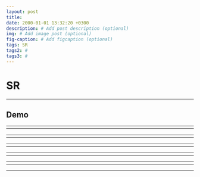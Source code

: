 ```yaml
---
layout: post
title: 
date: 2000-01-01 13:32:20 +0300
description: # Add post description (optional)
img: # Add image post (optional)
fig-caption: # Add figcaption (optional)
tags: SR
tags2: #
tags3: #
---
```




# SR


- - -
## Demo

<link rel="stylesheet" href="https://cdn.knightlab.com/libs/juxtapose/latest/css/juxtapose.css">
<script src="https://cdn.knightlab.com/libs/juxtapose/latest/js/juxtapose.min.js"></script>
<div id="juxtapose" style="width: 30%; max-width: 800px; margin: auto;"></div>


<table style="width:100%; text-align:center;">
  <tr>
    <td>
      <div align="center" id="slider1" style="display:inline-block; width: 620px;"></div>
    </td>
    <td>
      <div align="center" id="slider2" style="display:inline-block; width: 620px;"></div>
    </td>
    </tr>
</table>


<table style="width:100%; text-align:center;">
  <tr>
    <td>
      <div align="center" id="slider3" style="display:inline-block; width: 620px;"></div>
    </td>
    <td>
      <div align="center" id="slider4" style="display:inline-block; width: 620px;"></div>
    </td>
    </tr>
</table>


<table style="width:100%; text-align:center;">
  <tr>
    <td>
      <div align="center" id="slider5" style="display:inline-block; width: 620px;"></div>
    </td>
    <td>
      <div align="center" id="slider6" style="display:inline-block; width: 620px;"></div>
    </td>
    </tr>
</table>


<table style="width:100%; text-align:center;">
  <tr>
    <td>
      <div align="center" id="slider7" style="display:inline-block; width: 620px;"></div>
    </td>
    <td>
      <div align="center" id="slider8" style="display:inline-block; width: 620px;"></div>
    </td>
    </tr>
</table>


<table style="width:100%; text-align:center;">
  <tr>
    <td>
      <div align="center" id="slider9" style="display:inline-block; width: 620px;"></div>
    </td>
    <td>
      <div align="center" id="slider10" style="display:inline-block; width: 620px;"></div>
    </td>
    </tr>
</table>


<script>
  new juxtapose.JXSlider('#slider1',
    [
      {src: '../assets/img/recsr/lr1.jpg', label: 'Bicubic'},
      {src: '../assets/img/recsr/dmsr1.png',label: 'DM-SR'}
    ],
    {
      animate: true,
      showLabels: true,
      showCredits: false,
      makeResponsive: true
    });
   new juxtapose.JXSlider('#slider2',
    [
      {src: '../assets/img/recsr/lr1.jpg', label: 'Bicubic'},
      {src: '../assets/img/recsr/recsr1.png',label: 'new'}
    ],
    {
      animate: true,
      showLabels: true,
      showCredits: false,
      makeResponsive: true
    });
</script>

<script>
  new juxtapose.JXSlider('#slider3',
    [
      {src: '../assets/img/recsr/lr2.jpg', label: 'Bicubic'},
      {src: '../assets/img/recsr/dmsr2.png',label: 'DM-SR'}
    ],
    {
      animate: true,
      showLabels: true,
      showCredits: false,
      makeResponsive: true
    });
   new juxtapose.JXSlider('#slider4',
    [
      {src: '../assets/img/recsr/lr2.jpg', label: 'Bicubic'},
      {src: '../assets/img/recsr/recsr2.png',label: 'new'}
    ],
    {
      animate: true,
      showLabels: true,
      showCredits: false,
      makeResponsive: true
    });
</script>


<script>
  new juxtapose.JXSlider('#slider5',
    [
      {src: '../assets/img/recsr/lr3.jpg', label: 'Bicubic'},
      {src: '../assets/img/recsr/dmsr3.png',label: 'DM-SR'}
    ],
    {
      animate: true,
      showLabels: true,
      showCredits: false,
      makeResponsive: true
    });
   new juxtapose.JXSlider('#slider6',
    [
      {src: '../assets/img/recsr/lr3.jpg', label: 'Bicubic'},
      {src: '../assets/img/recsr/recsr3.png',label: 'new'}
    ],
    {
      animate: true,
      showLabels: true,
      showCredits: false,
      makeResponsive: true
    });
</script>


<script>
  new juxtapose.JXSlider('#slider7',
    [
      {src: '../assets/img/recsr/lr4.jpg', label: 'Bicubic'},
      {src: '../assets/img/recsr/dmsr4.png',label: 'DM-SR'}
    ],
    {
      animate: true,
      showLabels: true,
      showCredits: false,
      makeResponsive: true
    });
   new juxtapose.JXSlider('#slider8',
    [
      {src: '../assets/img/recsr/lr4.jpg', label: 'Bicubic'},
      {src: '../assets/img/recsr/recsr4.png',label: 'new'}
    ],
    {
      animate: true,
      showLabels: true,
      showCredits: false,
      makeResponsive: true
    });
</script>


<script>
  new juxtapose.JXSlider('#slider9',
    [
      {src: '../assets/img/recsr/lr5.jpg', label: 'Bicubic'},
      {src: '../assets/img/recsr/dmsr5.png',label: 'DM-SR'}
    ],
    {
      animate: true,
      showLabels: true,
      showCredits: false,
      makeResponsive: true
    });
   new juxtapose.JXSlider('#slider10',
    [
      {src: '../assets/img/recsr/lr5.jpg', label: 'Bicubic'},
      {src: '../assets/img/recsr/recsr5.png',label: 'new'}
    ],
    {
      animate: true,
      showLabels: true,
      showCredits: false,
      makeResponsive: true
    });
</script>

- - -

